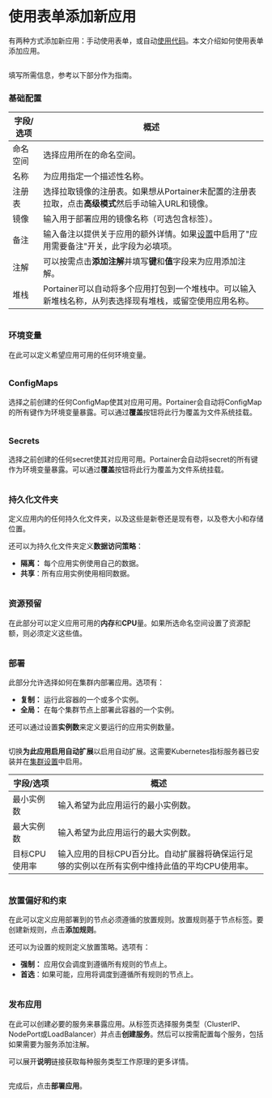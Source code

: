 # 使用表单添加新应用

有两种方式添加新应用：手动使用表单，或自动[使用代码](manifest.md)。本文介绍如何使用表单添加应用。

<figure><img src="../..//assets/2.24.0-kubernetes-applications-form-add.gif" alt=""><figcaption></figcaption></figure>

填写所需信息，参考以下部分作为指南。

### 基础配置

| 字段/选项      | 概述                                                                                                                                                                                                      |
| ------------ | ------------------------------------------------------------------------------------------------------------------------------------------------------------------------------------------------------------- |
| 命名空间    | 选择应用所在的命名空间。                                                                                                                                                                                       |
| 名称         | 为应用指定一个描述性名称。                                                                                                                                                                      |
| 注册表     | 选择拉取镜像的注册表。如果想从Portainer未配置的注册表拉取，点击**高级模式**然后手动输入URL和镜像。                         |
| 镜像        | 输入用于部署应用的镜像名称（可选包含标签）。                                                                                                             |
| 备注         | 输入备注以提供关于应用的额外详情。如果[设置](../../../admin/settings/#deployment-options)中启用了"应用需要备注"开关，此字段为必填项。 |
| 注解  | 可以按需点击**添加注解**并填写**键**和**值**字段来为应用添加注解。                                                                       |
| 堆栈        | Portainer可以自动将多个应用打包到一个堆栈中。可以输入新堆栈名称，从列表选择现有堆栈，或留空使用应用名称。    |

<figure><img src="../..//assets/2.20-kubernetes-applications-add-base.png" alt=""><figcaption></figcaption></figure>

### 环境变量

在此可以定义希望应用可用的任何环境变量。

<figure><img src="../..//assets/2.18-k8s-applications-add-envvar.png" alt=""><figcaption></figcaption></figure>

### ConfigMaps

选择之前创建的任何ConfigMap使其对应用可用。Portainer会自动将ConfigMap的所有键作为环境变量暴露。可以通过**覆盖**按钮将此行为覆盖为文件系统挂载。

<figure><img src="../..//assets/2.19-kubernetes-applications-add-form-configmaps.png" alt=""><figcaption></figcaption></figure>

### Secrets

选择之前创建的任何secret使其对应用可用。Portainer会自动将secret的所有键作为环境变量暴露。可以通过**覆盖**按钮将此行为覆盖为文件系统挂载。

<figure><img src="../..//assets/2.19-kubernetes-applications-add-form-secrets.png" alt=""><figcaption></figcaption></figure>

### 持久化文件夹

定义应用内的任何持久化文件夹，以及这些是新卷还是现有卷，以及卷大小和存储位置。

还可以为持久化文件夹定义**数据访问策略**：

* **隔离：** 每个应用实例使用自己的数据。
* **共享**：所有应用实例使用相同数据。

<figure><img src="../..//assets/2.18-k8s-applications-add-persisted.png" alt=""><figcaption></figcaption></figure>

### 资源预留

在此部分可以定义应用可用的**内存**和**CPU**量。如果所选命名空间设置了资源配额，则必须定义这些值。

<figure><img src="../..//assets/2.20-kubernetes-applications-add-resource.png" alt=""><figcaption></figcaption></figure>

### 部署

此部分允许选择如何在集群内部署应用。选项有：

* **复制：** 运行此容器的一个或多个实例。
* **全局：** 在每个集群节点上部署此容器的一个实例。

还可以通过设置**实例数**来定义要运行的应用实例数量。

<figure><img src="../..//assets/2.15-kubernetes_applications_add_form_deployment.png" alt=""><figcaption></figcaption></figure>

切换**为此应用启用自动扩展**以启用自动扩展。这需要Kubernetes指标服务器已安装并在[集群设置](../cluster/setup.md#resources-and-metrics)中启用。

| 字段/选项      | 概述                                                                                                                                                                                |
| ----------------- | --------------------------------------------------------------------------------------------------------------------------------------------------------------------------------------- |
| 最小实例数 | 输入希望为此应用运行的最小实例数。                                                                                                       |
| 最大实例数 | 输入希望为此应用运行的最大实例数。                                                                                                       |
| 目标CPU使用率  | 输入应用的目标CPU百分比。自动扩展器将确保运行足够的实例以在所有实例中维持此值的平均CPU使用率。 |

<figure><img src="../..//assets/2.20-kubernetes-applications-add-autoscaling.png" alt=""><figcaption></figcaption></figure>

### 放置偏好和约束

在此可以定义应用部署到的节点必须遵循的放置规则。放置规则基于节点标签。要创建新规则，点击**添加规则**。

还可以为设置的规则定义放置策略。选项有：

* **强制：** 应用仅会调度到遵循所有规则的节点上。
* **首选**：如果可能，应用将调度到遵循所有规则的节点上。

<figure><img src="../..//assets/2.20-kubernetes-applications-add-placementprefs.png" alt=""><figcaption></figcaption></figure>

### 发布应用

在此可以创建必要的服务来暴露应用。从标签页选择服务类型（ClusterIP、NodePort或LoadBalancer）并点击**创建服务**。然后可以按需配置每个服务，包括如果需要为服务添加注解。

可以展开**说明**链接获取每种服务类型工作原理的更多详情。

<figure><img src="../..//assets/2.19-kubernetes-applications-add-publishing.png" alt=""><figcaption></figcaption></figure>

完成后，点击**部署应用**。
